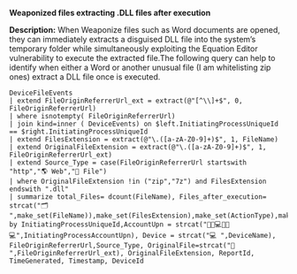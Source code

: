 **Weaponized files extracting .DLL files after execution**

**Description:** When Weaponize files such as Word documents are opened, they can immediately extracts a disguised DLL file into the system’s temporary folder while simultaneously exploiting the Equation Editor vulnerability to execute the extracted file.The following query can help to identify when either a Word or another unusual file (I am whitelisting zip ones) extract a DLL file once is executed.

```
DeviceFileEvents
| extend FileOriginReferrerUrl_ext = extract(@"[^\\]+$", 0, FileOriginReferrerUrl)
| where isnotempty( FileOriginReferrerUrl)
| join kind=inner ( DeviceEvents) on $left.InitiatingProcessUniqueId == $right.InitiatingProcessUniqueId
| extend FilesExtension = extract(@"\.([a-zA-Z0-9]+)$", 1, FileName)
| extend OriginalFileExtension = extract(@"\.([a-zA-Z0-9]+)$", 1, FileOriginReferrerUrl_ext)
| extend Source_Type = case(FileOriginReferrerUrl startswith "http","🌎 Web","📂 File")
| where OriginalFileExtension !in ("zip","7z") and FilesExtension endswith ".dll"
| summarize total_Files= dcount(FileName), Files_after_execution= strcat("🗂️ ",make_set(FileName)),make_set(FilesExtension),make_set(ActionType),make_set(FolderPath),SHA256_Group=make_set(SHA2561) by InitiatingProcessUniqueId,AccountUpn = strcat("👩🏻💻🧑🏾💻",InitiatingProcessAccountUpn), Device = strcat("💻 ",DeviceName), FileOriginReferrerUrl,Source_Type, OriginalFile=strcat("🚩 ",FileOriginReferrerUrl_ext), OriginalFileExtension, ReportId, TimeGenerated, Timestamp, DeviceId
```
